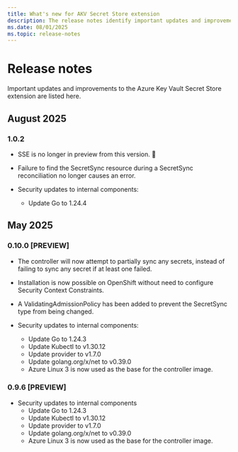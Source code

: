 ```yaml
---
title: What's new for AKV Secret Store extension
description: The release notes identify important updates and improvements in the Azure Key Vault Secret Store extension.
ms.date: 08/01/2025
ms.topic: release-notes
---
```


# Release notes
Important updates and improvements to the Azure Key Vault Secret Store extension are listed here.

## August 2025
### 1.0.2
- SSE is no longer in preview from this version. 🎉
- Failure to find the SecretSync resource during a SecretSync reconciliation no longer causes an error.
- Security updates to internal components:

    - Update Go to 1.24.4

## May 2025
### 0.10.0 [PREVIEW]
- The controller will now attempt to partially sync any secrets, instead of failing to sync any secret if at least one failed.
- Installation is now possible on OpenShift without need to configure Security Context Constraints.
- A ValidatingAdmissionPolicy has been added to prevent the SecretSync type from being changed.
- Security updates to internal components:

    - Update Go to 1.24.3
    - Update Kubectl to v1.30.12
    - Update provider to v1.7.0
    - Update golang.org/x/net to v0.39.0
    - Azure Linux 3 is now used as the base for the controller image.

### 0.9.6 [PREVIEW]
- Security updates to internal components
    - Update Go to 1.24.3
    - Update Kubectl to v1.30.12
    - Update provider to v1.7.0
    - Update golang.org/x/net to v0.39.0
    - Azure Linux 3 is now used as the base for the controller image.





